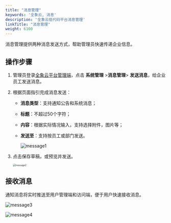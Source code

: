 ```yaml
---
title: "消息管理"
keywords: '全象云, 消息'
description: '全象云低代码平台消息管理'
linkTitle: "消息管理"
weight: 6100
---
```


消息管理提供两种消息发送方式，帮助管理员快速传递企业信息。

## 操作步骤

1. 管理员登录[全象云平台管理端](https://portal.quanxiang.dev)，点击 **系统管理** >**消息管理**> **发送消息**，给企业员工发送消息。

2. 根据页面指引完成消息发送：

   - **消息类型**：支持通知公告和系统消息；

   - **标题**：不超过50个字符；

   - **内容**：根据实际情况输入，支持选择附件，图片等；

   - **发送至**：支持按员工或部门发送。

     ![message1](/images/best_practices/message1.png)

3. 点击保存草稿，或预览并发送。

   <img src="/images/best_practices/message2.png" alt="message2" style="zoom:50%;" />

## 接收消息

通知消息将实时推送至用户管理端和访问端，便于用户快速接收消息。

![message3](/images/best_practices/message3.png)

![message4](/images/best_practices/message4.png)
